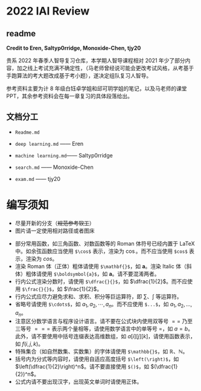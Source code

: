 # 2022 IAI Review

## readme

**Credit to Eren, Saltyp0rridge, Monoxide-Chen, tjy20**

贵系 2022 年春季人智导复习仓库，本学期人智导课程相对 2021 年少了部分内容，加之线上考试充满不确定性，（马老师曾经说可能会更改考试风格，从考基于手跑算法的考大题改成基于考小题），遂决定组队复习人智导。

参考资料主要为计 8 年级白钰卓学姐和邱可玥学姐的笔记，以及马老师的课堂 PPT，其余参考资料会在每一章复习的具体段落给出。

## 文档分工

- `Readme.md`
- `deep learning.md` —— Eren
- `machine learning.md`—— Saltyp0rridge
- `search.md` —— Monoxide-Chen

- `exam.md` —— tjy20

# 编写须知

- 尽量开新的分支（~~规范参考软工~~）
- 图片请一定使用相对路径或者图床

+ 部分常用函数，如三角函数、对数函数等的 Roman 体符号已经内置于 LaTeX 中。如余弦函数应当使用 `$\cos$` 表示，渲染为 $\cos$。而不应当使用 `$cos$` 表示，渲染为 $cos$。
+ 渲染 Roman 体（正体）粗体请使用 `$\mathbf{}$`，如 $\mathbf{a}$。渲染 Italic 体（斜体）粗体请使用 `$\boldsymbol{a}$`，如 $\boldsymbol{a}$。请不要混淆两者。
+ 行内公式渲染分数时，请使用 `$\dfrac{}{}$`，如 $\dfrac{1}{2}$。而不应使用 `$\frac{}{}$`，如 $\frac{1}{2}$。
+ 行内公式应尽力避免求和、求积、积分等巨运算符，即 $\sum$、$\int$ 等运算符。
+ 省略号请使用 `$\cdots$`，如 $a_1, a_2, \cdots, a_n$。而不应使用 `$...$`，如 $a_1, a_2, ..., a_n$。
+ 注意区分数学语言与程序设计语言。请不要在公式块内使用双等号 $==$ 乃至三等号 $===$ 表示两个量相等，请使用数学语言中的单等号 $=$，如 $a = b$。此外，请不要使用中括号连缀表达高维数组，如 $a[i][j][k]$，请使用函数表示，如 $f(i, j, k)$。
+ 特殊集合（如自然数集、实数集）的字体请使用 `$\mathbb{}$`，如 $\mathbb{R}$、$\mathbb{N}$。
+ 括号内为分式等内容时，请使用自适应高度括号 `$\left(\right)$`，如 $\left(\dfrac{1}{2}\right)^n$。请不要直接使用 `$()$`，如 $(\dfrac{1}{2})^n$。
+ 公式内请不要出现汉字，出现英文单词时请使用正体。
